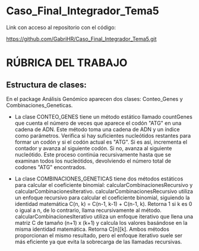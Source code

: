# Caso_Final_Integrador_Tema5

Link con acceso al repositorio con el código:

https://github.com/GabriHR/Caso_Final_Integrador_Tema5.git


# RÚBRICA DEL TRABAJO

## Estructura de clases:

En el package Análisis Genómico aparecen dos clases: Conteo_Genes y Combinaciones_Geneticas.
  - La clase CONTEO_GENES tiene un método estático llamado countGenes que cuenta el número de veces que aparece el codón "ATG" en una cadena de ADN. Este método toma una cadena de ADN y un índice como parámetros. Verifica si hay suficientes nucleótidos restantes para formar un codón y si el codón actual es "ATG". Si es así, incrementa el contador y avanza al siguiente codón. Si no, avanza al siguiente nucleótido. Este proceso continúa recursivamente hasta que se examinan todos los nucleótidos, devolviendo el número total de codones "ATG" encontrados.
    
  - La clase COMBINACIONES_GENETICAS tiene dos métodos estáticos para calcular el coeficiente binomial: calcularCombinacionesRecursivo y calcularCombinacionesIterativo.
calcularCombinacionesRecursivo utiliza un enfoque recursivo para calcular el coeficiente binomial, siguiendo la identidad matemática C(n, k) = C(n-1, k-1) + C(n-1, k). Retorna 1 si k es 0 o igual a n, de            lo contrario, llama recursivamente al método.
calcularCombinacionesIterativo utiliza un enfoque iterativo que llena una matriz C de tamaño (n+1) x (k+1) y calcula los valores basándose en la misma identidad matemática. Retorna C[n][k].
Ambos métodos proporcionan el mismo resultado, pero el enfoque iterativo suele ser más eficiente ya que evita la sobrecarga de las llamadas recursivas.

